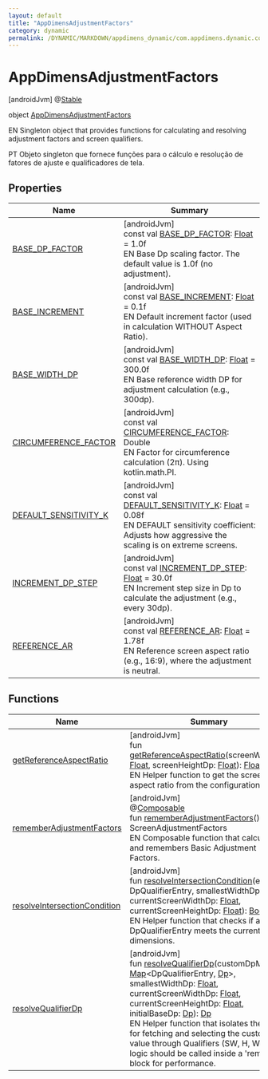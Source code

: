 ```yaml
---
layout: default
title: "AppDimensAdjustmentFactors"
category: dynamic
permalink: /DYNAMIC/MARKDOWN/appdimens_dynamic/com.appdimens.dynamic.compose/-app-dimens-adjustment-factors/index.html
---
```


# AppDimensAdjustmentFactors

[androidJvm]
@[Stable](https://developer.android.com/reference/kotlin/androidx/compose/runtime/Stable.html)

object [AppDimensAdjustmentFactors](index.md)

EN Singleton object that provides functions for calculating and resolving adjustment factors and screen qualifiers.

PT Objeto singleton que fornece funções para o cálculo e resolução de fatores de ajuste e qualificadores de tela.

## Properties

| Name | Summary |
|---|---|
| [BASE_DP_FACTOR](-b-a-s-e_-d-p_-f-a-c-t-o-r.md) | [androidJvm]<br>const val [BASE_DP_FACTOR](-b-a-s-e_-d-p_-f-a-c-t-o-r.md): [Float](https://kotlinlang.org/api/core/kotlin-stdlib/kotlin/-float/index.html) = 1.0f<br>EN Base Dp scaling factor. The default value is 1.0f (no adjustment). |
| [BASE_INCREMENT](-b-a-s-e_-i-n-c-r-e-m-e-n-t.md) | [androidJvm]<br>const val [BASE_INCREMENT](-b-a-s-e_-i-n-c-r-e-m-e-n-t.md): [Float](https://kotlinlang.org/api/core/kotlin-stdlib/kotlin/-float/index.html) = 0.1f<br>EN Default increment factor (used in calculation WITHOUT Aspect Ratio). |
| [BASE_WIDTH_DP](-b-a-s-e_-w-i-d-t-h_-d-p.md) | [androidJvm]<br>const val [BASE_WIDTH_DP](-b-a-s-e_-w-i-d-t-h_-d-p.md): [Float](https://kotlinlang.org/api/core/kotlin-stdlib/kotlin/-float/index.html) = 300.0f<br>EN Base reference width DP for adjustment calculation (e.g., 300dp). |
| [CIRCUMFERENCE_FACTOR](-c-i-r-c-u-m-f-e-r-e-n-c-e_-f-a-c-t-o-r.md) | [androidJvm]<br>const val [CIRCUMFERENCE_FACTOR](-c-i-r-c-u-m-f-e-r-e-n-c-e_-f-a-c-t-o-r.md): Double<br>EN Factor for circumference calculation (2π). Using kotlin.math.PI. |
| [DEFAULT_SENSITIVITY_K](-d-e-f-a-u-l-t_-s-e-n-s-i-t-i-v-i-t-y_-k.md) | [androidJvm]<br>const val [DEFAULT_SENSITIVITY_K](-d-e-f-a-u-l-t_-s-e-n-s-i-t-i-v-i-t-y_-k.md): [Float](https://kotlinlang.org/api/core/kotlin-stdlib/kotlin/-float/index.html) = 0.08f<br>EN DEFAULT sensitivity coefficient: Adjusts how aggressive the scaling is on extreme screens. |
| [INCREMENT_DP_STEP](-i-n-c-r-e-m-e-n-t_-d-p_-s-t-e-p.md) | [androidJvm]<br>const val [INCREMENT_DP_STEP](-i-n-c-r-e-m-e-n-t_-d-p_-s-t-e-p.md): [Float](https://kotlinlang.org/api/core/kotlin-stdlib/kotlin/-float/index.html) = 30.0f<br>EN Increment step size in Dp to calculate the adjustment (e.g., every 30dp). |
| [REFERENCE_AR](-r-e-f-e-r-e-n-c-e_-a-r.md) | [androidJvm]<br>const val [REFERENCE_AR](-r-e-f-e-r-e-n-c-e_-a-r.md): [Float](https://kotlinlang.org/api/core/kotlin-stdlib/kotlin/-float/index.html) = 1.78f<br>EN Reference screen aspect ratio (e.g., 16:9), where the adjustment is neutral. |

## Functions

| Name | Summary |
|---|---|
| [getReferenceAspectRatio](get-reference-aspect-ratio.md) | [androidJvm]<br>fun [getReferenceAspectRatio](get-reference-aspect-ratio.md)(screenWidthDp: [Float](https://kotlinlang.org/api/core/kotlin-stdlib/kotlin/-float/index.html), screenHeightDp: [Float](https://kotlinlang.org/api/core/kotlin-stdlib/kotlin/-float/index.html)): [Float](https://kotlinlang.org/api/core/kotlin-stdlib/kotlin/-float/index.html)<br>EN Helper function to get the screen aspect ratio from the configuration. |
| [rememberAdjustmentFactors](remember-adjustment-factors.md) | [androidJvm]<br>@[Composable](https://developer.android.com/reference/kotlin/androidx/compose/runtime/Composable.html)<br>fun [rememberAdjustmentFactors](remember-adjustment-factors.md)(): ScreenAdjustmentFactors<br>EN Composable function that calculates and remembers Basic Adjustment Factors. |
| [resolveIntersectionCondition](resolve-intersection-condition.md) | [androidJvm]<br>fun [resolveIntersectionCondition](resolve-intersection-condition.md)(entry: DpQualifierEntry, smallestWidthDp: [Float](https://kotlinlang.org/api/core/kotlin-stdlib/kotlin/-float/index.html), currentScreenWidthDp: [Float](https://kotlinlang.org/api/core/kotlin-stdlib/kotlin/-float/index.html), currentScreenHeightDp: [Float](https://kotlinlang.org/api/core/kotlin-stdlib/kotlin/-float/index.html)): [Boolean](https://kotlinlang.org/api/core/kotlin-stdlib/kotlin/-boolean/index.html)<br>EN Helper function that checks if a DpQualifierEntry meets the current screen dimensions. |
| [resolveQualifierDp](resolve-qualifier-dp.md) | [androidJvm]<br>fun [resolveQualifierDp](resolve-qualifier-dp.md)(customDpMap: [Map](https://kotlinlang.org/api/core/kotlin-stdlib/kotlin.collections/-map/index.html)<DpQualifierEntry, [Dp](https://developer.android.com/reference/kotlin/androidx/compose/ui/unit/Dp.html)>, smallestWidthDp: [Float](https://kotlinlang.org/api/core/kotlin-stdlib/kotlin/-float/index.html), currentScreenWidthDp: [Float](https://kotlinlang.org/api/core/kotlin-stdlib/kotlin/-float/index.html), currentScreenHeightDp: [Float](https://kotlinlang.org/api/core/kotlin-stdlib/kotlin/-float/index.html), initialBaseDp: [Dp](https://developer.android.com/reference/kotlin/androidx/compose/ui/unit/Dp.html)): [Dp](https://developer.android.com/reference/kotlin/androidx/compose/ui/unit/Dp.html)<br>EN Helper function that isolates the logic for fetching and selecting the custom Dp value through Qualifiers (SW, H, W). This logic should be called inside a 'remember' block for performance. |